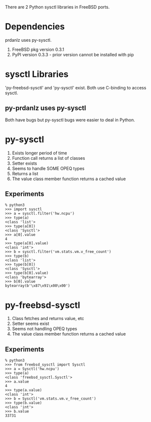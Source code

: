 There are 2 Python sysctl libraries in FreeBSD ports.

# Dependencies

prdanlz uses py-sysctl.

1. FreeBSD pkg version 0.3.1
2. PyPI version 0.3.3 - prior version cannot be installed with pip

# sysctl Libraries

'py-freebsd-sysctl' and 'py-sysctl' exist.
Both use C-binding to access sysctl.

## py-prdanlz uses py-sysctl

Both have bugs but py-sysctl bugs were easier to deal in Python.

# py-sysctl

1. Exists longer period of time
1. Function call returns a list of classes
1. Setter exists
1. Seems to handle SOME OPEQ types
1. Returns a list
1. The value class member function returns a cached value

## Experiments

```
% python3
>>> import sysctl
>>> a = sysctl.filter('hw.ncpu')
>>> type(a)
<class 'list'>
>>> type(a[0])
<class 'Sysctl'>
>>> a[0].value
4
>>> type(a[0].value)
<class 'int'>
>>> b = sysctl.filter('vm.stats.vm.v_free_count')
>>> type(b)
<class 'list'>
>>> type(b[0])
<class 'Sysctl'>
>>> type(b[0].value)
<class 'bytearray'>
>>> b[0].value
bytearray(b'\x87\x91\x00\x00')
```

# py-freebsd-sysctl 

1. Class fetches and returns value, etc
1. Setter seems exist
1. Seems not handling OPEQ types
1. The value class member function returns a cached value

## Experiments


```
% python3
>>> from freebsd_sysctl import Sysctl
>>> a = Sysctl('hw.ncpu')
>>> type(a)
<class 'freebsd_sysctl.Sysctl'>
>>> a.value
4
>>> type(a.value)
<class 'int'>
>>> b = Sysctl('vm.stats.vm.v_free_count')
>>> type(b.value)
<class 'int'>
>>> b.value
33731

```
